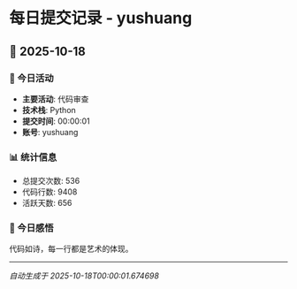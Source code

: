 # 每日提交记录 - yushuang

## 📅 2025-10-18

### 🎯 今日活动
- **主要活动**: 代码审查
- **技术栈**: Python
- **提交时间**: 00:00:01
- **账号**: yushuang

### 📊 统计信息
- 总提交次数: 536
- 代码行数: 9408
- 活跃天数: 656

### 💭 今日感悟
代码如诗，每一行都是艺术的体现。

---
*自动生成于 2025-10-18T00:00:01.674698*
